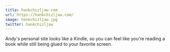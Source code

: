 ```yaml
---
title: hankchizljaw.com
url: https://hankchizljaw.com/
image: hankchizljaw.jpg
twitter: hankchizljaw
---
```


Andy's personal site looks like a Kindle, so you can feel like you're reading a book while still being glued to your favorite screen.